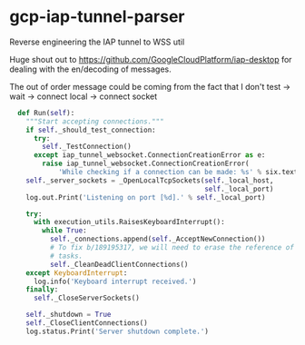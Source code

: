 # gcp-iap-tunnel-parser
Reverse engineering the IAP tunnel to WSS util


Huge shout out to https://github.com/GoogleCloudPlatform/iap-desktop for dealing with the en/decoding of messages.


The out of order message could be coming from the fact that I don't test -> wait -> connect local -> connect socket

```python
  def Run(self):
    """Start accepting connections."""
    if self._should_test_connection:
      try:
        self._TestConnection()
      except iap_tunnel_websocket.ConnectionCreationError as e:
        raise iap_tunnel_websocket.ConnectionCreationError(
            'While checking if a connection can be made: %s' % six.text_type(e))
    self._server_sockets = _OpenLocalTcpSockets(self._local_host,
                                                self._local_port)
    log.out.Print('Listening on port [%d].' % self._local_port)

    try:
      with execution_utils.RaisesKeyboardInterrupt():
        while True:
          self._connections.append(self._AcceptNewConnection())
          # To fix b/189195317, we will need to erase the reference of dead
          # tasks.
          self._CleanDeadClientConnections()
    except KeyboardInterrupt:
      log.info('Keyboard interrupt received.')
    finally:
      self._CloseServerSockets()

    self._shutdown = True
    self._CloseClientConnections()
    log.status.Print('Server shutdown complete.')
```
